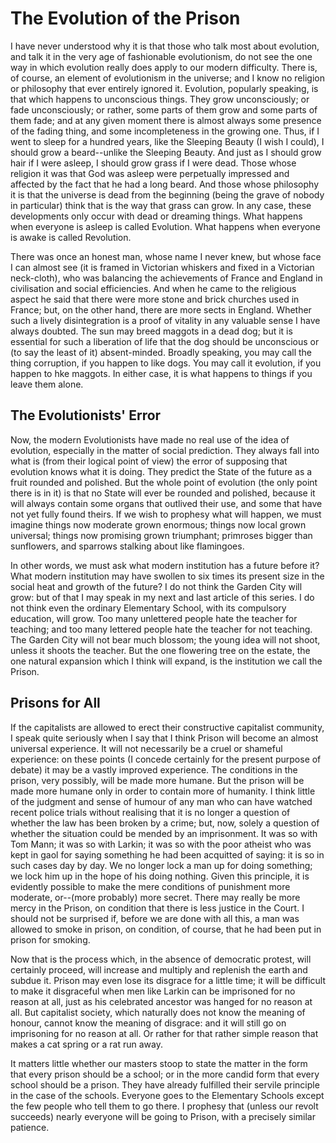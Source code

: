 # The Evolution of the Prison

I have never understood why it is that those who talk most about evolution, and talk it in the very age of fashionable evolutionism, do not see the one way in which evolution really does apply to our modern difficulty. There is, of course, an element of evolutionism in the universe; and I know no religion or philosophy that ever entirely ignored it. Evolution, popularly speaking, is that which happens to unconscious things. They grow unconsciously; or fade unconsciously; or rather, some parts of them grow and some parts of them fade; and at any given moment there is almost always some presence of the fading thing, and some incompleteness in the growing one. Thus, if I went to sleep for a hundred years, like the Sleeping Beauty (I wish I could), I should grow a beard--unlike the Sleeping Beauty. And just as I should grow hair if I were asleep, I should grow grass if I were dead. Those whose religion it was that God was asleep were perpetually impressed and affected by the fact that he had a long beard. And those whose philosophy it is that the universe is dead from the beginning (being the grave of nobody in particular) think that is the way that grass can grow. In any case, these developments only occur with dead or dreaming things. What happens when everyone is asleep is called Evolution. What happens when everyone is awake is called Revolution.

There was once an honest man, whose name I never knew, but whose face I can almost see (it is framed in Victorian whiskers and fixed in a Victorian neck-cloth), who was balancing the achievements of France and England in civilisation and social efficiencies. And when he came to the religious aspect he said that there were more stone and brick churches used in France; but, on the other hand, there are more sects in England. Whether such a lively disintegration is a proof of vitality in any valuable sense I have always doubted. The sun may breed maggots in a dead dog; but it is essential for such a liberation of life that the dog should be unconscious or (to say the least of it) absent-minded. Broadly speaking, you may call the thing corruption, if you happen to like dogs. You may call it evolution, if you happen to hke maggots. In either case, it is what happens to things if you leave them alone.

## The Evolutionists' Error

Now, the modern Evolutionists have made no real use of the idea of evolution, especially in the matter of social prediction. They always fall into what is (from their logical point of view) the error of supposing that evolution knows what it is doing. They predict the State of the future as a fruit rounded and polished. But the whole point of evolution (the only point there is in it) is that no State will ever be rounded and polished, because it will always contain some organs that outlived their use, and some that have not yet fully found theirs. If we wish to prophesy what will happen, we must imagine things now moderate grown enormous; things now local grown universal; things now promising grown triumphant; primroses bigger than sunflowers, and sparrows stalking about like flamingoes.

In other words, we must ask what modern institution has a future before it? What modern institution may have swollen to six times its present size in the social heat and growth of the future? I do not think the Garden City will grow: but of that I may speak in my next and last article of this series. I do not think even the ordinary Elementary School, with its compulsory education, will grow. Too many unlettered people hate the teacher for teaching; and too many lettered people hate the teacher for not teaching. The Garden City will not bear much blossom; the young idea will not shoot, unless it shoots the teacher. But the one flowering tree on the estate, the one natural expansion which I think will expand, is the institution we call the Prison.

## Prisons for All

If the capitalists are allowed to erect their constructive capitalist community, I speak quite seriously when I say that I think Prison will become an almost universal experience. It will not necessarily be a cruel or shameful experience: on these points (I concede certainly for the present purpose of debate) it may be a vastly improved experience. The conditions in the prison, very possibly, will be made more humane. But the prison will be made more humane only in order to contain more of humanity. I think little of the judgment and sense of humour of any man who can have watched recent police trials without realising that it is no longer a question of whether the law has been broken by a crime; but, now, solely a question of whether the situation could be mended by an imprisonment. It was so with Tom Mann; it was so with Larkin; it was so with the poor atheist who was kept in gaol for saying something he had been acquitted of saying: it is so in such cases day by day. We no longer lock a man up for doing something; we lock him up in the hope of his doing nothing. Given this principle, it is evidently possible to make the mere conditions of punishment more moderate, or--(more probably) more secret. There may really be more mercy in the Prison, on condition that there is less justice in the Court. I should not be surprised if, before we are done with all this, a man was allowed to smoke in prison, on condition, of course, that he had been put in prison for smoking.

Now that is the process which, in the absence of democratic protest, will certainly proceed, will increase and multiply and replenish the earth and subdue it. Prison may even lose its disgrace for a little time; it will be difficult to make it disgraceful when men like Larkin can be imprisoned for no reason at all, just as his celebrated ancestor was hanged for no reason at all. But capitalist society, which naturally does not know the meaning of honour, cannot know the meaning of disgrace: and it will still go on imprisoning for no reason at all. Or rather for that rather simple reason that makes a cat spring or a rat run away.

It matters little whether our masters stoop to state the matter in the form that every prison should be a school; or in the more candid form that every school should be a prison. They have already fulfilled their servile principle in the case of the schools. Everyone goes to the Elementary Schools except the few people who tell them to go there. I prophesy that (unless our revolt succeeds) nearly everyone will be going to Prison, with a precisely similar patience.
